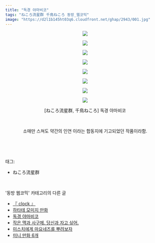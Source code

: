 ```yaml
---
title: "독경 야마비코"
tags: "ねころ流星群 千鳥ねころ 동방_웹코믹"
image: "https://d2l1b145ht03q6.cloudfront.net/ghap/2943/001.jpg"
---
```

<div class="article">
<p style="text-align: center; clear: none; float: none;"><img src="{{ site.imgserver1 }}/ghap/2943/001.jpg"/></p>
<p style="text-align: center; clear: none; float: none;"><img src="{{ site.imgserver1 }}/ghap/2943/002.jpg"/></p>
<p style="text-align: center; clear: none; float: none;"><img src="{{ site.imgserver1 }}/ghap/2943/003.jpg"/></p>
<p style="text-align: center; clear: none; float: none;"><img src="{{ site.imgserver1 }}/ghap/2943/004.jpg"/></p>
<p style="text-align: center; clear: none; float: none;"><img src="{{ site.imgserver1 }}/ghap/2943/005.jpg"/></p>
<p style="text-align: center; clear: none; float: none;"><img src="{{ site.imgserver1 }}/ghap/2943/006.jpg"/></p>
<p style="text-align: center; clear: none; float: none;"><img src="{{ site.imgserver1 }}/ghap/2943/007.jpg"/></p>
<p style="text-align: center; clear: none; float: none;"><img src="{{ site.imgserver1 }}/ghap/2943/008.jpg"/></p>
<p style="text-align: center; clear: none; float: none;">[ねころ流星群, 千鳥ねころ] 독경 야마비코</p>
<p style="text-align: center; clear: none; float: none;"><br/></p>
<p style="text-align: center; clear: none; float: none;">소매만 스쳐도 약간의 인연 이라는 합동지에 기고되었던 작품이라함.</p>
<p><br/></p>
</div><br/>
<div class="tagTrail">
<p>태그: </p>
<ul>
<li>ねころ流星群</li>
</ul>
</div><br/>
<div class="another">
<p>'동방 웹코믹' 카테고리의 다른 글</p>
<ul>
<li><a href="/ghap_2948">『 clock 』</a></li>
<li><a href="/ghap_2946">하타테 모미지 만화</a></li>
<li><a href="/ghap_2943">독경 야마비코</a></li>
<li><a href="/ghap_2942">작은 맥과 사구메. 당신과 자고 싶어.</a></li>
<li><a href="/ghap_2940">미스치에게 마요네즈를 뿌려보자</a></li>
<li><a href="/ghap_2939">미니 만화 6개</a></li>
</ul>
</div><br/>
<div class="cb_module cb_fluid">
<div class="cb_wrt cb_profile">
</div><!-- commentList close -->
</div><br/>
